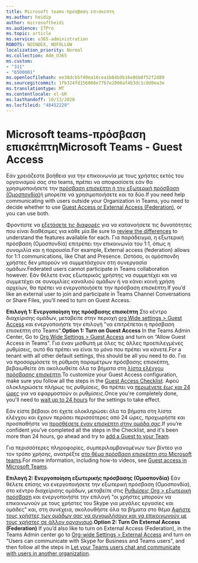 ```yaml
---
title: Microsoft teams-πρόσβαση επισκέπτη
ms.author: heidip
author: microsoftheidi
ms.audience: ITPro
ms.topic: article
ms.service: o365-administration
ROBOTS: NOINDEX, NOFOLLOW
localization_priority: Normal
ms.collection: Adm_O365
ms.custom:
- "311"
- "6500001"
ms.openlocfilehash: ee38dcb5f40ea16cea1b84b9b16e86b0f52f2d89
ms.sourcegitcommit: 1fb324fd156008e77b7e2008af4b3dc1c0d0ea3e
ms.translationtype: MT
ms.contentlocale: el-GR
ms.lasthandoff: 10/13/2020
ms.locfileid: "48452228"
---
```

# <a name="microsoft-teams---guest-access"></a><span data-ttu-id="98852-102">Microsoft teams-πρόσβαση επισκέπτη</span><span class="sxs-lookup"><span data-stu-id="98852-102">Microsoft Teams - Guest Access</span></span>

<span data-ttu-id="98852-103">Εάν χρειάζεστε βοήθεια για την επικοινωνία με τους χρήστες εκτός του οργανισμού σας στο teams, πρέπει να αποφασίσετε εάν θα χρησιμοποιήσετε την [πρόσβαση επισκέπτη ή την εξωτερική πρόσβαση (Ομοσπονδία)](https://docs.microsoft.com/microsoftteams/manage-external-access#external-access-vs-guest-access)ή μπορείτε να χρησιμοποιήσετε και τα δύο.</span><span class="sxs-lookup"><span data-stu-id="98852-103">If you need help communicating with users outside your Organization in Teams, you need to decide whether to use [Guest Access or External Access (Federation)](https://docs.microsoft.com/microsoftteams/manage-external-access#external-access-vs-guest-access), or you can use both.</span></span>

<span data-ttu-id="98852-104">Φροντίστε να [εξετάσετε τις διαφορές](https://docs.microsoft.com/microsoftteams/manage-external-access#external-access-vs-guest-access) για να κατανοήσετε τις δυνατότητες που είναι διαθέσιμες για κάθε μία.</span><span class="sxs-lookup"><span data-stu-id="98852-104">Be sure to [review the differences](https://docs.microsoft.com/microsoftteams/manage-external-access#external-access-vs-guest-access) to understand the features available for each.</span></span>  <span data-ttu-id="98852-105">Για παράδειγμα, η εξωτερική πρόσβαση (Ομοσπονδία) επιτρέπει την επικοινωνία του 1:1, όπως η συνομιλία και η παρουσία.</span><span class="sxs-lookup"><span data-stu-id="98852-105">For example, External access (federation) allows for 1:1 communications, like Chat and Presence.</span></span>  <span data-ttu-id="98852-106">Ωστόσο, οι ομόσπονδη χρήστες δεν μπορούν να συμμετάσχουν στη συνεργασία ομάδων.</span><span class="sxs-lookup"><span data-stu-id="98852-106">Federated users cannot participate in Teams collaboration however.</span></span>  <span data-ttu-id="98852-107">Εάν θέλετε ένας εξωτερικός χρήστης να συμμετέχει και να συμμετέχει σε συνομιλίες καναλιού ομάδων ή να κάνει κοινή χρήση αρχείων, θα πρέπει να ενεργοποιήσετε την πρόσβαση επισκέπτη.</span><span class="sxs-lookup"><span data-stu-id="98852-107">If you’d like an external user to join and participate in Teams Channel Conversations or Share Files, you’ll need to turn on Guest Access.</span></span>

<span data-ttu-id="98852-108">**Επιλογή 1: Ενεργοποίηση της πρόσβασης επισκέπτη** Στο κέντρο διαχείρισης ομάδων, μεταβείτε στην περιοχή [org Wide settings > Guest Access](https://admin.teams.microsoft.com/company-wide-settings/guest-configuration) και ενεργοποιήστε την επιλογή "να επιτρέπεται η πρόσβαση επισκέπτη στο Teams".</span><span class="sxs-lookup"><span data-stu-id="98852-108">**Option 1: Turn on Guest Access** In the Teams Admin Center, Go to [Org Wide Settings > Guest Access](https://admin.teams.microsoft.com/company-wide-settings/guest-configuration) and turn on “Allow Guest Access in Teams”.</span></span>  <span data-ttu-id="98852-109">Για έναν μισθωτή με όλες τις άλλες προεπιλεγμένες ρυθμίσεις, αυτό θα πρέπει να είναι το μόνο που πρέπει να κάνετε.</span><span class="sxs-lookup"><span data-stu-id="98852-109">For a tenant with all other default settings, this should be all you need to do.</span></span>  <span data-ttu-id="98852-110">Για να προσαρμόσετε τη ρύθμιση παραμέτρων πρόσβασης επισκέπτη, βεβαιωθείτε ότι ακολουθείτε όλα τα βήματα στη [λίστα ελέγχου πρόσβασης επισκέπτη](https://docs.microsoft.com/microsoftteams/guest-access-checklist).</span><span class="sxs-lookup"><span data-stu-id="98852-110">To customize your Guest Access configuration,  make sure you follow all the steps in the [Guest Access Checklist](https://docs.microsoft.com/microsoftteams/guest-access-checklist).</span></span> <span data-ttu-id="98852-111">Αφού ολοκληρώσετε πλήρως τις ρυθμίσεις, θα πρέπει να [περιμένετε έως και 24 ώρες](https://docs.microsoft.com/microsoftteams/manage-guests#guest-access-latencies) για να εφαρμοστούν οι ρυθμίσεις.</span><span class="sxs-lookup"><span data-stu-id="98852-111">Once you're completely done, you'll need to [wait up to 24 hours](https://docs.microsoft.com/microsoftteams/manage-guests#guest-access-latencies) for the settings to take effect.</span></span>

<span data-ttu-id="98852-112">Εάν είστε βέβαιοι ότι έχετε ολοκληρώσει όλα τα βήματα στη λίστα ελέγχου και έχουν περάσει περισσότερες από 24 ώρες, προχωρήστε και προσπαθήστε να [προσθέσετε έναν επισκέπτη στην ομάδα σας](https://support.office.com/article/add-guests-to-a-team-in-teams-fccb4fa6-f864-4508-bdde-256e7384a14f#ID0EAABAAA=Desktop).</span><span class="sxs-lookup"><span data-stu-id="98852-112">If you’re confident you’ve completed all the steps in the Checklist, and it's been more than 24 hours, go ahead and try to [add a Guest to your Team](https://support.office.com/article/add-guests-to-a-team-in-teams-fccb4fa6-f864-4508-bdde-256e7384a14f#ID0EAABAAA=Desktop).</span></span>

<span data-ttu-id="98852-113">Για περισσότερες πληροφορίες, συμπεριλαμβανομένων των βίντεο για τον τρόπο χρήσης, ανατρέξτε [στο θέμα πρόσβαση επισκέπτη στο Microsoft teams](https://docs.microsoft.com/microsoftteams/guest-access).</span><span class="sxs-lookup"><span data-stu-id="98852-113">For more information, including how-to videos, see [Guest access in Microsoft Teams](https://docs.microsoft.com/microsoftteams/guest-access).</span></span>

<span data-ttu-id="98852-114">**Επιλογή 2: Ενεργοποίηση εξωτερικής πρόσβασης (Ομοσπονδία)** Εάν θέλετε επίσης να ενεργοποιήσετε την εξωτερική πρόσβαση (Ομοσπονδία), στο κέντρο διαχείρισης ομάδων, μεταβείτε στις [Ρυθμίσεις Org > εξωτερική πρόσβαση](https://admin.teams.microsoft.com/company-wide-settings/external-communications) και ενεργοποιήστε την επιλογή "οι χρήστες μπορούν να επικοινωνούν με τους χρήστες του Skype για μεγάλες εργασίες και ομάδες" και, στη συνέχεια, ακολουθήστε όλα τα βήματα στο θέμα [Αφήστε τους χρήστες των ομάδων σας να συνομιλήσουν και να επικοινωνούν με τους χρήστες σε άλλον οργανισμό](https://docs.microsoft.com/microsoftteams/manage-external-access#let-your-teams-users-chat-and-communicate-with-users-in-another-organization).</span><span class="sxs-lookup"><span data-stu-id="98852-114">**Option 2: Turn On External Access (Federation)** If you’d also like to turn on External Access (Federation), in the Teams Admin center go to [Org-wide Settings > External Access](https://admin.teams.microsoft.com/company-wide-settings/external-communications) and turn on "Users can communicate with Skype for Business and Teams users", and then follow all the steps in [Let your Teams users chat and communicate with users in another organization](https://docs.microsoft.com/microsoftteams/manage-external-access#let-your-teams-users-chat-and-communicate-with-users-in-another-organization).</span></span>
